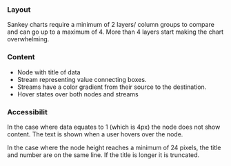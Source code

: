 ### Layout

Sankey charts require a minimum of 2 layers/ column groups to compare and can go up to a maximum of 4. More than 4 layers start making the chart overwhelming.

### Content

- Node with title of data
- Stream representing value connecting boxes.
- Streams have a color gradient from their source to the destination.
- Hover states over both nodes and streams

### Accessibilit

In the case where data equates to 1 (which is 4px) the node does not show content. The text is shown when a user hovers over the node.

In the case where the node height reaches a minimum of 24 pixels, the title and number are on the same line. If the title is longer it is truncated.
